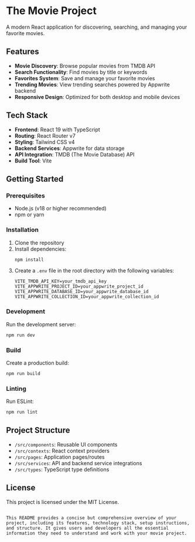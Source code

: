# The Movie Project

A modern React application for discovering, searching, and managing your favorite movies.

## Features

- **Movie Discovery**: Browse popular movies from TMDB API
- **Search Functionality**: Find movies by title or keywords
- **Favorites System**: Save and manage your favorite movies
- **Trending Movies**: View trending searches powered by Appwrite backend
- **Responsive Design**: Optimized for both desktop and mobile devices

## Tech Stack

- **Frontend**: React 19 with TypeScript
- **Routing**: React Router v7
- **Styling**: Tailwind CSS v4
- **Backend Services**: Appwrite for data storage
- **API Integration**: TMDB (The Movie Database) API
- **Build Tool**: Vite

## Getting Started

### Prerequisites

- Node.js (v18 or higher recommended)
- npm or yarn

### Installation

1. Clone the repository
2. Install dependencies:
   ```bash
   npm install
   ```
3. Create a `.env` file in the root directory with the following variables:
   ```
   VITE_TMDB_API_KEY=your_tmdb_api_key
   VITE_APPWRITE_PROJECT_ID=your_appwrite_project_id
   VITE_APPWRITE_DATABASE_ID=your_appwrite_database_id
   VITE_APPWRITE_COLLECTION_ID=your_appwrite_collection_id
   ```

### Development

Run the development server:
```bash
npm run dev
```

### Build

Create a production build:
```bash
npm run build
```

### Linting

Run ESLint:
```bash
npm run lint
```

## Project Structure

- `/src/components`: Reusable UI components
- `/src/contexts`: React context providers
- `/src/pages`: Application pages/routes
- `/src/services`: API and backend service integrations
- `/src/types`: TypeScript type definitions

## License

This project is licensed under the MIT License.
```

This README provides a concise but comprehensive overview of your project, including its features, technology stack, setup instructions, and structure. It gives users and developers all the essential information they need to understand and work with your movie project.